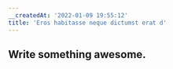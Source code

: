 ```yaml
---
__createdAt: '2022-01-09 19:55:12'
title: 'Eros habitasse neque dictumst erat d'
---
```


## Write something awesome.
